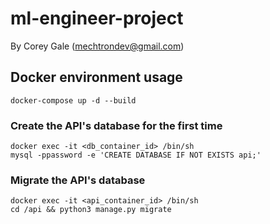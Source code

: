 # ml-engineer-project
By Corey Gale (mechtrondev@gmail.com)

## Docker environment usage

    docker-compose up -d --build

### Create the API's database for the first time

    docker exec -it <db_container_id> /bin/sh
    mysql -ppassword -e 'CREATE DATABASE IF NOT EXISTS api;'

### Migrate the API's database

    docker exec -it <api_container_id> /bin/sh
    cd /api && python3 manage.py migrate
